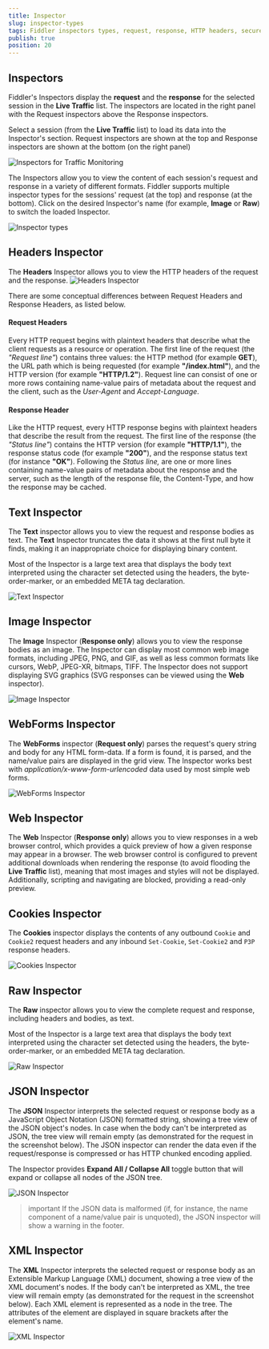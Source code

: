 ```yaml
---
title: Inspector
slug: inspector-types
tags: Fiddler inspectors types, request, response, HTTP headers, secure requests, headers, textview, webforms, cookies, raw, XML
publish: true
position: 20
---
```


## Inspectors

Fiddler's Inspectors display the **request** and the **response** for the selected session in the __Live Traffic__ list. The inspectors are located in the right panel with the Request inspectors above the Response inspectors.

Select a session (from the __Live Traffic__ list) to load its data into the Inspector's section. Request inspectors are shown at the top and Response inspectors are shown at the bottom (on the right panel)

![Inspectors for Traffic Monitoring](../../images/livetraffic/inspectors/inspectors-all.png)

The Inspectors allow you to view the content of each session's request and response in a variety of different formats. Fiddler supports multiple inspector types for the sessions' request (at the top) and response (at the bottom). Click on the desired Inspector's name (for example, __Image__ or __Raw__) to switch the loaded Inspector.

![Inspector types](../../images/livetraffic/inspectors/inspectors-all-types.png)

## Headers Inspector

The __Headers__ Inspector allows you to view the HTTP headers of the request and the response.
![Headers Inspector](../../images/livetraffic/inspectors/inspectors-headers.png)

There are some conceptual differences between Request Headers and Response Headers, as listed below.

#### Request Headers

Every HTTP request begins with plaintext headers that describe what the client requests as a resource or operation. The first line of the request (the _"Request line"_) contains three values: the HTTP method (for example __GET__), the URL path which is being requested (for example __"/index.html"__), and the HTTP version (for example __"HTTP/1.2"__). Request line can consist of one or more rows containing name-value pairs of metadata about the request and the client, such as the _User-Agent_ and _Accept-Language_.

#### Response Header

Like the HTTP request, every HTTP response begins with plaintext headers that describe the result from the request. The first line of the response (the _"Status line"_) contains the HTTP version (for example __"HTTP/1.1"__), the response status code (for example __"200"__), and the response status text (for instance __"OK"__). Following the _Status line,_ are one or more lines containing name-value pairs of metadata about the response and the server, such as the length of the response file, the Content-Type, and how the response may be cached.


## Text Inspector

The __Text__ inspector allows you to view the request and response bodies as text. The __Text__ Inspector truncates the data it shows at the first null byte it finds, making it an inappropriate choice for displaying binary content.

Most of the Inspector is a large text area that displays the body text interpreted using the character set detected using the headers, the byte-order-marker, or an embedded META tag declaration.

![Text Inspector](../../images/livetraffic/inspectors/inspectors-textview.png)

## Image Inspector

The __Image__ Inspector (__Response only__) allows you to view the response bodies as an image. The Inspector can display most common web image formats, including JPEG, PNG, and GIF, as well as less common formats like cursors, WebP, JPEG-XR, bitmaps, TIFF. The Inspector does not support displaying SVG graphics (SVG responses can be viewed using the __Web__ inspector).

![Image Inspector](../../images/livetraffic/inspectors/inspectors-image.png)

## WebForms Inspector

The __WebForms__ inspector (__Request only__) parses the request's query string and body for any HTML form-data. If a form is found, it is parsed, and the name/value pairs are displayed in the grid view. The Inspector works best with _application/x-www-form-urlencoded_ data used by most simple web forms.

![WebForms Inspector](../../images/livetraffic/inspectors/inspectors-webforms.png)

## Web Inspector

The __Web__ Inspector (__Response only__) allows you to view responses in a web browser control, which provides a quick preview of how a given response may appear in a browser. The web browser control is configured to prevent additional downloads when rendering the response (to avoid flooding the __Live Traffic__ list), meaning that most images and styles will not be displayed. Additionally, scripting and navigating are blocked, providing a read-only preview.

## Cookies Inspector

The __Cookies__ inspector displays the contents of any outbound `Cookie` and `Cookie2` request headers and any inbound `Set-Cookie`, `Set-Cookie2` and `P3P` response headers.

![Cookies Inspector](../../images/livetraffic/inspectors/inspectors-cookies.png)

## Raw Inspector

The __Raw__ inspector allows you to view the complete request and response, including headers and bodies, as text.

Most of the Inspector is a large text area that displays the body text interpreted using the character set detected using the headers, the byte-order-marker, or an embedded META tag declaration.

![Raw Inspector](../../images/livetraffic/inspectors/inspectors-raw.png)

## JSON Inspector

The __JSON__ Inspector interprets the selected request or response body as a JavaScript Object Notation (JSON) formatted string, showing a tree view of the JSON object's nodes. In case when the body can't be interpreted as JSON, the tree view will remain empty (as demonstrated for the request in the screenshot below). The JSON inspector can render the data even if the request/response is compressed or has HTTP chunked encoding applied.

The Inspector provides __Expand All / Collapse All__ toggle button that will expand or collapse all nodes of the JSON tree.

![JSON Inspector](../../images/livetraffic/inspectors/inspectors-json.png)

>important If the JSON data is malformed (if, for instance, the name component of a name/value pair is unquoted), the JSON inspector will show a warning in the footer.

## XML Inspector

The __XML__ Inspector interprets the selected request or response body as an Extensible Markup Language (XML) document, showing a tree view of the XML document's nodes. If the body can't be interpreted as XML, the tree view will remain empty (as demonstrated for the request in the screenshot below). Each XML element is represented as a node in the tree. The attributes of the element are displayed in square brackets after the element's name.

![XML Inspector](../../images/livetraffic/inspectors/inspectors-xml.png)
